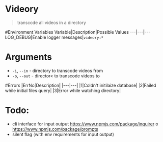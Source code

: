 # Videory
> transcode all videos in a directory

#Environment Variables
Variable|Description|Possible Values
---|---|---
LOG_DEBUG|Enable logger messages|`videory:*`

# Arguments
- `-i`, `--in` - directory to transcode videos from
- `-o`, `--out` - director< to transcode videos to

#Errors
|ErrNo|Description|
|---|---|
|1|Coldn't initilaize database|
|2|Failed while initial files query|
|3|Error while watching directory|

# Todo:
- cli interface for input output https://www.npmjs.com/package/inquirer o https://www.npmjs.com/package/prompts
- silent flag (with env requirements for input output) 
